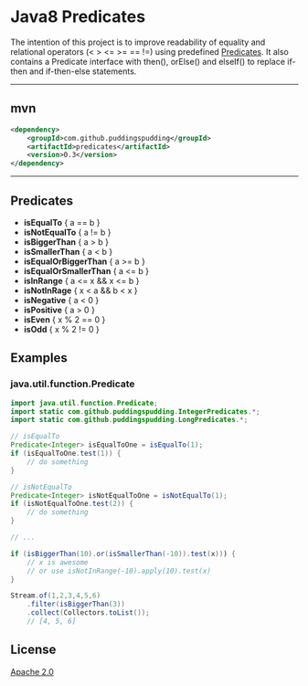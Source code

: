 # Java8 Predicates

The intention of this project is to improve readability of equality and relational operators (< > <= >= == !=) using predefined [Predicates](https://docs.oracle.com/javase/8/docs/api/java/util/function/Predicate.html).
It also contains a Predicate interface with then(), orElse() and elseIf() to replace if-then and if-then-else statements.

----------
## mvn
```xml
<dependency>
    <groupId>com.github.puddingspudding</groupId>
    <artifactId>predicates</artifactId>
    <version>0.3</version>
</dependency>
```
----------

## Predicates
- **isEqualTo** { a == b }
- **isNotEqualTo** { a != b }
- **isBiggerThan** { a > b }
- **isSmallerThan** { a < b }
- **isEqualOrBiggerThan** { a >= b }
- **isEqualOrSmallerThan** { a <= b }
- **isInRange** { a <= x && x <= b }
- **isNotInRage** { x < a && b < x }
- **isNegative** { a < 0 }
- **isPositive** { a > 0 }
- **isEven** { x % 2 == 0 }
- **isOdd** { x % 2 != 0 }

## Examples
### java.util.function.Predicate
```java
import java.util.function.Predicate;
import static com.github.puddingspudding.IntegerPredicates.*;
import static com.github.puddingspudding.LongPredicates.*;

// isEqualTo
Predicate<Integer> isEqualToOne = isEqualTo(1);
if (isEqualToOne.test(1)) {
    // do something
}

// isNotEqualTo
Predicate<Integer> isNotEqualToOne = isNotEqualTo(1);
if (isNotEqualToOne.test(2)) {
    // do something
}

// ...

if (isBiggerThan(10).or(isSmallerThan(-10)).test(x))) {
    // x is awesome
    // or use isNotInRange(-10).apply(10).test(x)
}

Stream.of(1,2,3,4,5,6)
	.filter(isBiggerThan(3))
	.collect(Collectors.toList());
	// [4, 5, 6]

```

## License
[Apache 2.0](http://www.apache.org/licenses/LICENSE-2.0)
